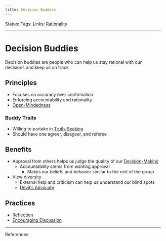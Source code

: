 ```yaml
---
title: Decision Buddies
---
```

Status:
Tags:
Links: [Rationality](out/rationality.md)
___
# Decision Buddies
Decision buddies are people who can help us stay rational with our decisions and keep us on track
## Principles
- Focuses on accuracy over confirmation
- Enforcing accountability and rationality
- [Open-Mindedness](out/open-mindedness.md)
### Buddy Traits
- Willing to partake in [Truth-Seeking](out/truth-seeking.md)
- Should have one agreer, disageer, and referee
## Benefits
- Approval from others helps us judge the quality of our [Decision-Making](out/decision-making.md)
	- Accountability stems from wanting approval
		- Makes our beliefs and behavior similar to the rest of the group
- View diversity
	- External help and criticism can help us understand our blind spots
	- [Devil's Advocate](out/devils-advocate.md)
## Practices
- [Reflection](out/reflection.md)
- [Encouraging Discussion](out/encouraging-discussion.md)
___
References: